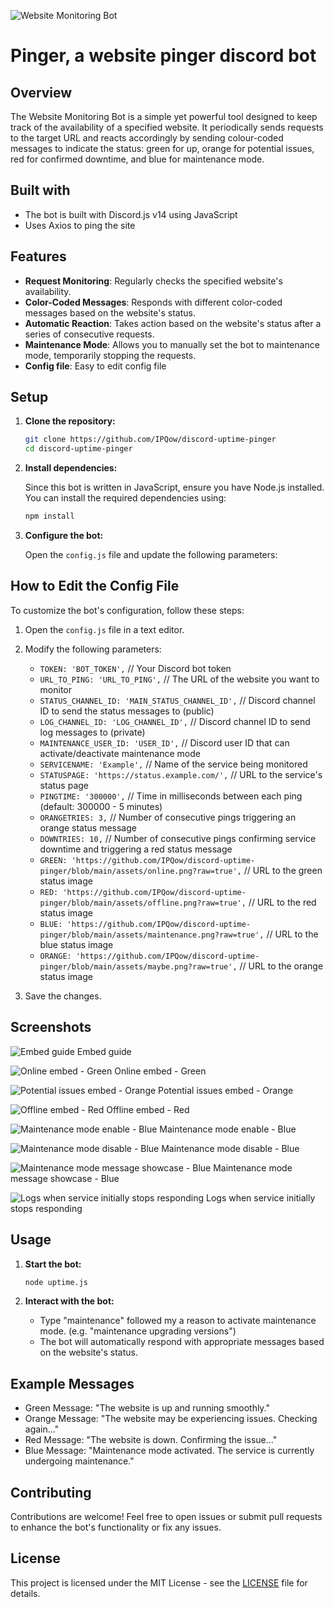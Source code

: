 ![Website Monitoring Bot](https://github.com/IPQow/discord-uptime-pinger/blob/main/assets/githubbanner.png?raw=true)

# Pinger, a website pinger discord bot

## Overview

The Website Monitoring Bot is a simple yet powerful tool designed to keep track of the availability of a specified website. It periodically sends requests to the target URL and reacts accordingly by sending colour-coded messages to indicate the status: green for up, orange for potential issues, red for confirmed downtime, and blue for maintenance mode.

## Built with

- The bot is built with Discord.js v14 using JavaScript
- Uses Axios to ping the site

## Features

- **Request Monitoring**: Regularly checks the specified website's availability.
- **Color-Coded Messages**: Responds with different color-coded messages based on the website's status.
- **Automatic Reaction**: Takes action based on the website's status after a series of consecutive requests.
- **Maintenance Mode**: Allows you to manually set the bot to maintenance mode, temporarily stopping the requests.
- **Config file**: Easy to edit config file

## Setup

1. **Clone the repository:**

    ```bash
    git clone https://github.com/IPQow/discord-uptime-pinger
    cd discord-uptime-pinger
    ```

2. **Install dependencies:**

    Since this bot is written in JavaScript, ensure you have Node.js installed. You can install the required dependencies using:

    ```bash
    npm install
    ```

3. **Configure the bot:**

    Open the `config.js` file and update the following parameters:

## How to Edit the Config File

To customize the bot's configuration, follow these steps:

1. Open the `config.js` file in a text editor.

2. Modify the following parameters:

    -  `TOKEN: 'BOT_TOKEN',` // Your Discord bot token
    -  `URL_TO_PING: 'URL_TO_PING',` // The URL of the website you want to monitor
    -  `STATUS_CHANNEL_ID: 'MAIN_STATUS_CHANNEL_ID',` // Discord channel ID to send the status messages to (public)
    -  `LOG_CHANNEL_ID: 'LOG_CHANNEL_ID',` // Discord channel ID to send log messages to (private)
    -  `MAINTENANCE_USER_ID: 'USER_ID',` // Discord user ID that can activate/deactivate maintenance mode
    -  `SERVICENAME: 'Example',` // Name of the service being monitored
    -  `STATUSPAGE: 'https://status.example.com/',` // URL to the service's status page
    -  `PINGTIME: '300000',` // Time in milliseconds between each ping (default: 300000 - 5 minutes)
    -  `ORANGETRIES: 3,` // Number of consecutive pings triggering an orange status message
    -  `DOWNTRIES: 10,` // Number of consecutive pings confirming service downtime and triggering a red status message
    -  `GREEN: 'https://github.com/IPQow/discord-uptime-pinger/blob/main/assets/online.png?raw=true',` // URL to the green status image
    -  `RED: 'https://github.com/IPQow/discord-uptime-pinger/blob/main/assets/offline.png?raw=true',` // URL to the red status image
    -  `BLUE: 'https://github.com/IPQow/discord-uptime-pinger/blob/main/assets/maintenance.png?raw=true',` // URL to the blue status image
    -  `ORANGE: 'https://github.com/IPQow/discord-uptime-pinger/blob/main/assets/maybe.png?raw=true',` // URL to the orange status image


3. Save the changes.

## Screenshots

![Embed guide](https://github.com/IPQow/discord-uptime-pinger/blob/main/assets/screenshots/embed%20customisation%20guide.png?raw=true)
Embed guide

![Online embed - Green](https://github.com/IPQow/discord-uptime-pinger/blob/main/assets/screenshots/green.png?raw=true)
Online embed - Green

![Potential issues embed - Orange](https://github.com/IPQow/discord-uptime-pinger/blob/main/assets/screenshots/orange.png?raw=true)
Potential issues embed - Orange

![Offline embed - Red](https://github.com/IPQow/discord-uptime-pinger/blob/main/assets/screenshots/red.png?raw=true)
Offline embed - Red

![Maintenance mode enable - Blue](https://github.com/IPQow/discord-uptime-pinger/blob/main/assets/screenshots/blue.png?raw=true)
Maintenance mode enable - Blue

![Maintenance mode disable - Blue](https://github.com/IPQow/discord-uptime-pinger/blob/main/assets/screenshots/blueend.png?raw=true)
Maintenance mode disable - Blue

![Maintenance mode message showcase - Blue](https://github.com/IPQow/discord-uptime-pinger/blob/main/assets/screenshots/blueexplained.png?raw=true)
Maintenance mode message showcase - Blue

![Logs when service initially stops responding](https://github.com/IPQow/discord-uptime-pinger/blob/main/assets/screenshots/statuslogsexample.png?raw=true)
Logs when service initially stops responding

## Usage

1. **Start the bot:**

    ```bash
    node uptime.js
    ```

2. **Interact with the bot:**

    - Type "maintenance" followed my a reason to activate maintenance mode. (e.g. "maintenance upgrading versions")
    - The bot will automatically respond with appropriate messages based on the website's status.

## Example Messages

- Green Message: "The website is up and running smoothly."
- Orange Message: "The website may be experiencing issues. Checking again..."
- Red Message: "The website is down. Confirming the issue..."
- Blue Message: "Maintenance mode activated. The service is currently undergoing maintenance."

## Contributing

Contributions are welcome! Feel free to open issues or submit pull requests to enhance the bot's functionality or fix any issues.

## License

This project is licensed under the MIT License - see the [LICENSE](LICENSE) file for details.
